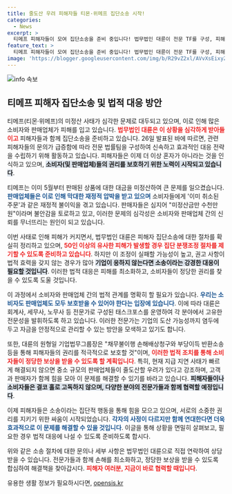 ```yaml
---
title: 줄도산 우려 피해자들 티몬·위메프 집단소송 시작!
categories:
  - News
excerpt: >
  티메프 피해자들이 모여 집단소송을 준비 중입니다! 법무법인 대륜이 전문 TF를 구성, 피해 규모가 급증하자 강력한 대응에 나섰습니다. 소비자와 판매자 모두 주목해야 할 사안입니다.
feature_text: >
  티메프 피해자들이 모여 집단소송을 준비 중입니다! 법무법인 대륜이 전문 TF를 구성, 피해 규모가 급증하자 강력한 대응에 나섰습니다. 소비자와 판매자 모두 주목해야 할 사안입니다.
image: 'https://blogger.googleusercontent.com/img/b/R29vZ2xl/AVvXsEixyZcFfHzMRdzZMjFBmAUKJYCLCGyLL1o632UiGVXcaFdKo_bkvkuCioo0uUKlGfBVcT3P84aROyZIXSBEx3Aw5nCQ3pTgDom1WDC4m8eifvWiAmWEEVb4x6G_l8C0QH225ldMjyaFvpxGEBGNO37VmDTDMHGhJPq73UglMfDca1-0aw/s1600/blogspot.png'
---
```


<p><img src="https://blogger.googleusercontent.com/img/b/R29vZ2xl/AVvXsEixyZcFfHzMRdzZMjFBmAUKJYCLCGyLL1o632UiGVXcaFdKo_bkvkuCioo0uUKlGfBVcT3P84aROyZIXSBEx3Aw5nCQ3pTgDom1WDC4m8eifvWiAmWEEVb4x6G_l8C0QH225ldMjyaFvpxGEBGNO37VmDTDMHGhJPq73UglMfDca1-0aw/s1600/blogspot.png" alt="info 속보" /></p>

<h2 data-ke-size="size26">티메프 피해자 집단소송 및 법적 대응 방안</h2>

<p data-ke-size="size16"></p>

<p>티메프(티몬·위메프)의 미정산 사태가 심각한 문제로 대두되고 있으며, 이로 인해 많은 소비자와 판매업체가 피해를 입고 있습니다. <b><span style="color: #ee2323;">법무법인 대륜은 이 상황을 심각하게 받아들이고</span></b> 피해자들과 함께 집단소송을 준비하고 있습니다. 26일 발표된 바에 따르면, 관련 피해자들의 문의가 급증함에 따라 전문 법률팀을 구성하여 신속하고 효과적인 대응 전략을 수립하기 위해 활동하고 있습니다. 피해자들은 이제 더 이상 혼자가 아니라는 것을 인식하고 있으며, <b><span style="background-color: #21538527;">소비자(및 판매업체)들의 권리를 보호하기 위한 노력이 시작되고 있습니다</span></b>.</p>

<p>티메프는 이미 5월부터 판매된 상품에 대한 대금을 미정산하여 큰 문제를 일으켰습니다. <b><span style="color: #1a5490;">판매업체들은 이로 인해 막대한 재정적 압박을 받고 있으며</span></b> 소비자들에게 '이미 취소된 주문'과 같은 재정적 불이익을 겪고 있습니다. 판매자들은 심지어 "미정산금만 수천만원"이라며 불안감을 토로하고 있고, 이러한 문제의 심각성은 소비자와 판매업체 간의 신뢰를 무너뜨리는 원인이 되고 있습니다.</p>

<p data-ke-size="size16"></p>

<p>이번 사태로 인해 피해가 커지면서, 법무법인 대륜은 피해자 집단소송에 대한 절차를 확실히 정리하고 있으며, <b><span style="color: #ee2323;">50인 이상의 유사한 피해가 발생할 경우 집단 분쟁조정 절차를 제기할 수 있도록 준비하고 있습니다</span></b>. 하지만 이 조정이 실패할 가능성이 높고, 권고 사항이 법적 효력을 갖지 않는 경우가 많아 <b><span style="background-color: #21538527;">기업이 응하지 않는다면 소송이라는 강경한 대응이 필요할 것입니다</span></b>. 이러한 법적 대응은 피해를 최소화하고, 소비자들이 정당한 권리를 찾을 수 있도록 도울 것입니다.</p>

<p>이 과정에서 소비자와 판매업체 간의 법적 관계를 명확히 할 필요가 있습니다. <b><span style="color: #1a5490;">우리는 소비자도 판매업체도 모두 보호받을 수 있어야 한다는 입장에 있습니다</span></b>. 이에 따라 대륜은 회계사, 세무사, 노무사 등 전문가로 구성된 태스크포스를 운영하여 각 분야에서 고유한 전문성을 발휘하도록 하고 있습니다. 이러한 전문가는 기업의 도산 가능성까지 염두에 두고 자금을 안정적으로 관리할 수 있는 방안을 모색하고 있기도 합니다.</p>

<p data-ke-size="size16"></p>

<p>또한, 대륜의 원형일 기업법무그룹장은 "채무불이행 손해배상청구와 부당이득 반환소송 등을 통해 피해자들의 권리를 적극적으로 보호할 것"이며, <b><span style="color: #ee2323;">이러한 법적 조치를 통해 소비자들이 정당한 보상을 받을 수 있도록 할 계획입니다</span></b>. 특히, 현재 지급 지연 사태가 빠르게 해결되지 않으면 중소 규모의 판매업체들이 줄도산할 우려가 있다고 강조하며, 고객과 판매자가 함께 힘을 모아 이 문제를 해결할 수 있기를 바라고 있습니다. <b><span style="background-color: #21538527;">피해자들이나 소비자들은 결코 홀로 고독하지 않으며, 다양한 분야의 전문가들과 함께 협력할 예정입니다</span></b>.</p>

<p>이제 피해자들은 소송이라는 집단적 행동을 통해 힘을 모으고 있으며, 서로의 소중한 권리를 지키기 위한 싸움이 시작되었습니다. <b><span style="color: #1a5490;">각자의 사정이 다르지만 함께 연대한다면 더욱 효과적으로 이 문제를 해결할 수 있을 것입니다</span></b>. 이글을 통해 상황을 면밀히 살펴보고, 필요한 경우 법적 대응에 나설 수 있도록 준비하도록 합시다.</p>

<p data-ke-size="size16"></p>

<p>위와 같은 소송 절차에 대한 문의나 세부 사항은 법무법인 대륜으로 직접 연락하여 상담받을 수 있습니다. 전문가들과 함께 손해를 최소화하고, 정당한 보상을 받을 수 있도록 합심하여 해결책을 찾아갑시다. <b><span style="color: #ee2323;">피해자 여러분, 지금이 바로 협력할 때입니다</span></b>.</p>
유용한 생활 정보가 필요하시다면, <a href="https://opensis.kr" rel="dofollow">opensis.kr</a>


